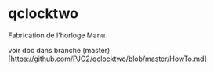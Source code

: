 # qclocktwo
Fabrication de l'horloge Manu

voir doc dans branche (master)[https://github.com/PJO2/qclocktwo/blob/master/HowTo.md]

